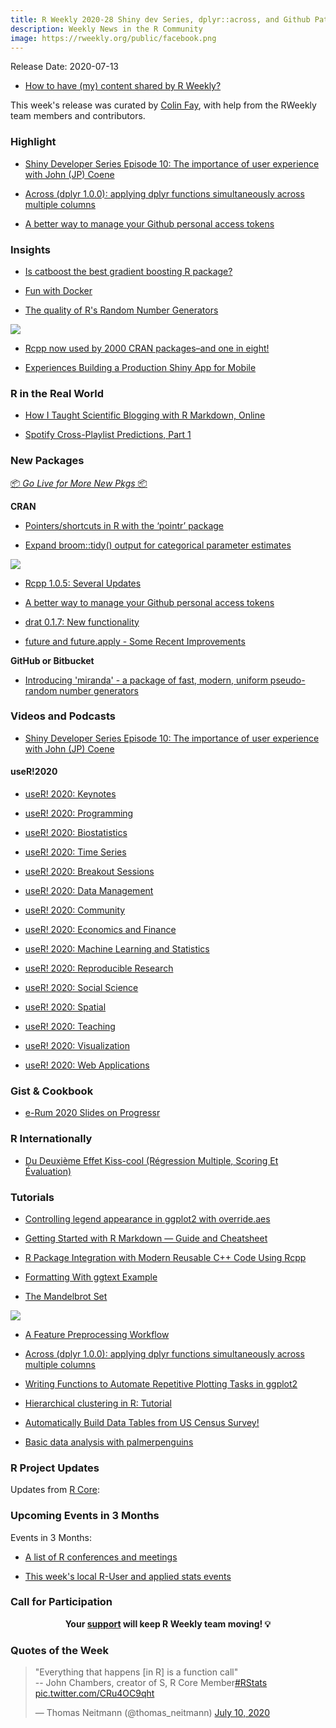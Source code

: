 ```yaml
---
title: R Weekly 2020-28 Shiny dev Series, dplyr::across, and Github Pat
description: Weekly News in the R Community
image: https://rweekly.org/public/facebook.png
---
```


Release Date: 2020-07-13

+ [How to have (my) content shared by R Weekly?](https://github.com/rweekly/rweekly.org#how-to-have-my-content-shared-by-r-weekly)

This week's release was curated by [Colin Fay](https://twitter.com/_ColinFay), with help from the RWeekly team members and contributors.

###  Highlight

+ [Shiny Developer Series Episode 10: The importance of user experience with John (JP) Coene](https://shinydevseries.com/post/episode-10-coene/)

+ [Across (dplyr 1.0.0): applying dplyr functions simultaneously across multiple columns](http://www.rebeccabarter.com/blog/2020-07-09-across/)

+ [A better way to manage your Github personal access tokens](https://ropensci.org/technotes/2020/07/07/github-pat/)


### Insights

+ [Is catboost the best gradient boosting R package?](http://philipppro.github.io/catboost_better_than_the_rest/)

+ [Fun with Docker](https://kgilds.rbind.io/post/fun-with-docker/)

+ [The quality of R's Random Number Generators](https://coolbutuseless.github.io/2020/07/07/the-quality-of-rs-random-number-generators/)

<img src = "https://github.com/rweekly/image/raw/master/rngr.png"></img>

+ [Rcpp now used by 2000 CRAN packages–and one in eight!](http://dirk.eddelbuettel.com/blog/2020/07/04/#rcpp_2000_packages)

+ [Experiences Building a Production Shiny App for Mobile](https://www.tychobra.com/posts/2020-07-07-production-shiny-mobile/)

### R in the Real World

+ [How I Taught Scientific Blogging with R Markdown, Online](https://masalmon.eu/2020/07/08/rmd-blogging-course/)

+ [Spotify Cross-Playlist Predictions, Part 1](https://data-and-the-world.onrender.com/posts/spotify-cross-playlist-predictions-one/)


###  New Packages

<p class="added-hostname"><a href="https://rweekly.org/live" target="_blank" class="externalLink">📦 <i>Go Live for More New Pkgs</i> 📦</a></p>

**CRAN**

+ [Pointers/shortcuts in R with the ‘pointr’ package](https://topics-in-r.blogspot.com/2020/07/pointersshortcuts-in-r-with-pointr.html)

+ [Expand broom::tidy() output for categorical parameter estimates](https://guyabel.com/post/tidycat/)

<img src = "https://github.com/rweekly/image/raw/master/tidycat.png"></img>

+ [Rcpp 1.0.5: Several Updates](http://dirk.eddelbuettel.com/blog/2020/07/06/#rcpp_1.0.5)

+ [A better way to manage your Github personal access tokens](https://ropensci.org/technotes/2020/07/07/github-pat/)

+ [drat 0.1.7: New functionality](http://dirk.eddelbuettel.com/blog/2020/07/11/#drat_0.1.7)

+ [future and future.apply - Some Recent Improvements](https://www.jottr.org/2020/07/11/future-future.apply-recent-improvements/)

**GitHub or Bitbucket**

+ [Introducing 'miranda' - a package of fast, modern, uniform pseudo-random number generators](https://coolbutuseless.github.io/2020/07/09/introducing-miranda-a-package-of-fast-modern-uniform-pseudo-random-number-generators/)

###  Videos and Podcasts

+ [Shiny Developer Series Episode 10: The importance of user experience with John (JP) Coene](https://shinydevseries.com/post/episode-10-coene/)

#### useR!2020

+ [useR! 2020: Keynotes](https://www.youtube.com/watch?v=X_eDHNVceCU&list=PL4IzsxWztPdltBEpbd5B0jLJS13xAyq5n)

+ [useR! 2020: Programming](https://www.youtube.com/watch?v=lP0FjbNvz-Q&list=PL4IzsxWztPdmZTCHo_wWVpuC6pn8zgZN3)

+ [useR! 2020: Biostatistics](https://www.youtube.com/watch?v=zbhRkb9UP7U&list=PL4IzsxWztPdnA1fTRNOuZ5X6h6JIEBDAk)

+ [useR! 2020: Time Series](https://www.youtube.com/watch?v=8wXRir49b9w&list=PL4IzsxWztPdnpKAKicyTzyvExVi3FvO56)

+ [useR! 2020: Breakout Sessions](https://www.youtube.com/watch?v=Wzmj0cFLfic&list=PL4IzsxWztPdnyArEjiNoS15bVVn_ew3A6)

+ [useR! 2020: Data Management](https://www.youtube.com/watch?v=kL5qWitjvNg&list=PL4IzsxWztPdk3pyH1I7s1M-AIcJAl-L9x)

+ [useR! 2020: Community](https://www.youtube.com/watch?v=gtRntU2J3Cg&list=PL4IzsxWztPdkA184_5Ag0lJOouJoh1CQ4)

+ [useR! 2020: Economics and Finance](https://www.youtube.com/watch?v=uwxQgGcKvmo&list=PL4IzsxWztPdn6cCCtkMOaBqwtQDBqhOvV)

+ [useR! 2020: Machine Learning and Statistics](https://www.youtube.com/watch?v=7JHRkL5921g&list=PL4IzsxWztPdlCNDOcOk6AEf6U0fPFz9gU)

+ [useR! 2020: Reproducible Research](https://www.youtube.com/watch?v=IkCzuJei3_E&list=PL4IzsxWztPdmhinFbZCevaqkDeCFyvSNY)

+ [useR! 2020: Social Science](https://www.youtube.com/watch?v=TRaY_Fk-26g&list=PL4IzsxWztPdmqml-u7PvYOVLdSvD7kjby)

+ [useR! 2020: Spatial](https://www.youtube.com/watch?v=M10SmUs68x4&list=PL4IzsxWztPdl-nV0mlFzj9eegXX12Oz9S)

+ [useR! 2020: Teaching](https://www.youtube.com/watch?v=x8l9DGx4SKc&list=PL4IzsxWztPdnYnNGCxzcUvgLxKCGbbt9Y)

+ [useR! 2020: Visualization](https://www.youtube.com/watch?v=1bmdHy5vtfY&list=PL4IzsxWztPdm7kXX8z6P0fBzcHYHMtY2O)

+ [useR! 2020: Web Applications](https://www.youtube.com/watch?v=OHi6E8jegQg&list=PL4IzsxWztPdl7hYfuzLdRaBuf59HCycvn)

### Gist & Cookbook

+ [e-Rum 2020 Slides on Progressr](https://www.jottr.org/2020/07/04/progressr-erum2020-slides/)

### R Internationally

+ [Du Deuxième Effet Kiss-cool (Régression Multiple, Scoring Et Évaluation)](https://freakonometrics.hypotheses.org/61090)

###  Tutorials

+ [Controlling legend appearance in ggplot2 with override.aes](https://aosmith.rbind.io/2020/07/09/ggplot2-override-aes/)

+ [Getting Started with R Markdown — Guide and Cheatsheet](https://www.dataquest.io/blog/r-markdown-guide-cheatsheet/)

+ [R Package Integration with Modern Reusable C++ Code Using Rcpp](https://rviews.rstudio.com/2020/07/08/r-package-integration-with-modern-reusable-c-code-using-rcpp/)

+ [Formatting With ggtext Example](https://data-and-the-world.onrender.com/posts/ggtext-formatting-example/)

+ [The Mandelbrot Set](http://www.theresearchkitchen.com/archives/1239)

<img src = "https://github.com/rweekly/image/raw/master/mand2.png"></img>


+ [A Feature Preprocessing Workflow](https://seth-dobson.github.io/a-feature-preprocessing-workflow/)

+ [Across (dplyr 1.0.0): applying dplyr functions simultaneously across multiple columns](http://www.rebeccabarter.com/blog/2020-07-09-across/)

+ [Writing Functions to Automate Repetitive Plotting Tasks in ggplot2](https://dataenthusiast.ca/?p=1224)

+ [Hierarchical clustering in R: Tutorial](https://https://www.geeksforgeeks.org/hierarchical-clustering-in-r-programming/)

+ [Automatically Build Data Tables from US Census Survey!](https://curious-joe.net/post/automatically-build-data-tables-from-us-census-survey/)

+ [Basic data analysis with palmerpenguins](https://r-posts.com/basic-data-analysis-with-palmerpenguins/)

<!--<div class="post-more-begin></div><div class="post-more-end"></div>-->

###  R Project Updates

Updates from [R Core](http://developer.r-project.org/blosxom.cgi/R-devel/NEWS):


###  Upcoming Events in 3 Months

Events in 3 Months:


+ [A list of R conferences and meetings](https://jumpingrivers.github.io/meetingsR/events.html)

+ [This week's local R-User and applied stats events](https://community.rstudio.com/c/irl)


###  Call for Participation


<p class="hide-support added-hostname support-rweekly" style="text-align: center;font-weight: bold;">Your <a class="non-visited externalLink" href="https://www.patreon.com/rweekly" onclick="pas(this)">support</a> will keep R Weekly team moving! 💡</p>

###  Quotes of the Week

<blockquote class="twitter-tweet"><p lang="en" dir="ltr">&quot;Everything that happens [in R] is a function call&quot;<br> -- John Chambers, creator of S, R Core Member<a href="https://twitter.com/hashtag/RStats?src=hash&amp;ref_src=twsrc%5Etfw">#RStats</a> <a href="https://t.co/CRu4OC9qht">pic.twitter.com/CRu4OC9qht</a></p>&mdash; Thomas Neitmann (@thomas_neitmann) <a href="https://twitter.com/thomas_neitmann/status/1281580122164858882?ref_src=twsrc%5Etfw">July 10, 2020</a></blockquote> <script async src="https://platform.twitter.com/widgets.js" charset="utf-8"></script>
